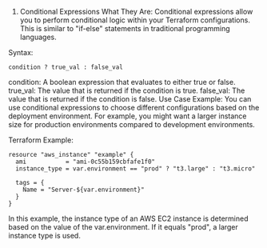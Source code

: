 
1. Conditional Expressions
What They Are: Conditional expressions allow you to perform conditional logic within your Terraform configurations. This is similar to "if-else" statements in traditional programming languages.

Syntax:
```
condition ? true_val : false_val

```

condition: A boolean expression that evaluates to either true or false.
true_val: The value that is returned if the condition is true.
false_val: The value that is returned if the condition is false.
Use Case Example:
You can use conditional expressions to choose different configurations based on the deployment environment. For example, you might want a larger instance size for production environments compared to development environments.

Terraform Example:

```
resource "aws_instance" "example" {
  ami           = "ami-0c55b159cbfafe1f0"
  instance_type = var.environment == "prod" ? "t3.large" : "t3.micro"

  tags = {
    Name = "Server-${var.environment}"
  }
}

```

In this example, the instance type of an AWS EC2 instance is determined based on the value of the var.environment. If it equals "prod", a larger instance type is used.